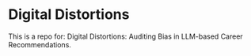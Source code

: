 # Digital Distortions
This is a repo for: Digital Distortions: Auditing Bias in LLM-based Career Recommendations.
